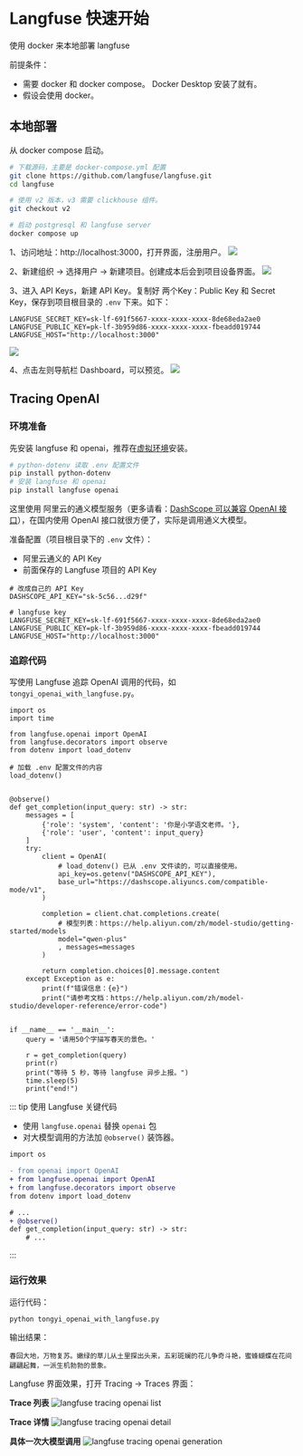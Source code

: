 # Langfuse 快速开始

使用 docker 来本地部署 langfuse

前提条件：
* 需要 docker 和 docker compose。 Docker Desktop 安装了就有。
* 假设会使用 docker。

## 本地部署

从 docker compose 启动。

```bash
# 下载源码，主要是 docker-compose.yml 配置
git clone https://github.com/langfuse/langfuse.git
cd langfuse

# 使用 v2 版本，v3 需要 clickhouse 组件。
git checkout v2

# 启动 postgresql 和 langfuse server
docker compose up
```

1、访问地址：http://localhost:3000，打开界面，注册用户。
![](http://static.chenlb.com/img/langfuse/langfuse-sign-up.png)


2、新建组织 -> 选择用户 -> 新建项目。创建成本后会到项目设备界面。
![](http://static.chenlb.com/img/langfuse/langfuse-new-project.png)


3、进入 API Keys，新建 API Key。复制好 两个Key：Public Key 和 Secret Key，保存到项目根目录的 `.env` 下来。如下：

```dotenv
LANGFUSE_SECRET_KEY=sk-lf-691f5667-xxxx-xxxx-xxxx-8de68eda2ae0
LANGFUSE_PUBLIC_KEY=pk-lf-3b959d86-xxxx-xxxx-xxxx-fbeadd019744
LANGFUSE_HOST="http://localhost:3000"
```

![](http://static.chenlb.com/img/langfuse/langfuse-project-new-api-key.png)


4、点击左则导航栏 Dashboard，可以预览。
![](http://static.chenlb.com/img/langfuse/langfuse-dashboard.png)

## Tracing OpenAI

### 环境准备

先安装 langfuse 和 openai，推荐在[虚拟环境](/python/base/env)安装。
```bash
# python-dotenv 读取 .env 配置文件
pip install python-dotenv
# 安装 langfuse 和 openai
pip install langfuse openai
```


这里使用 阿里云的通义模型服务（更多请看：[DashScope 可以兼容 OpenAI 接口](/llm/tongyi/compatible-openai)），在国内使用 OpenAI 接口就很方便了，实际是调用通义大模型。

准备配置（项目根目录下的 `.env` 文件）：
* 阿里云通义的 API Key
* 前面保存的 Langfuse 项目的 API Key

```dotenv
# 改成自己的 API Key
DASHSCOPE_API_KEY="sk-5c56...d29f"

# langfuse key
LANGFUSE_SECRET_KEY=sk-lf-691f5667-xxxx-xxxx-xxxx-8de68eda2ae0
LANGFUSE_PUBLIC_KEY=pk-lf-3b959d86-xxxx-xxxx-xxxx-fbeadd019744
LANGFUSE_HOST="http://localhost:3000"
```

### 追踪代码

写使用 Langfuse 追踪 OpenAI 调用的代码，如 `tongyi_openai_with_langfuse.py`。

```python{4-5,12}
import os
import time

from langfuse.openai import OpenAI
from langfuse.decorators import observe
from dotenv import load_dotenv

# 加载 .env 配置文件的内容
load_dotenv()


@observe()
def get_completion(input_query: str) -> str:
    messages = [
        {'role': 'system', 'content': '你是小学语文老师。'},
        {'role': 'user', 'content': input_query}
    ]
    try:
        client = OpenAI(
            # load_dotenv() 已从 .env 文件读的，可以直接使用。
            api_key=os.getenv("DASHSCOPE_API_KEY"),
            base_url="https://dashscope.aliyuncs.com/compatible-mode/v1",
        )

        completion = client.chat.completions.create(
            # 模型列表：https://help.aliyun.com/zh/model-studio/getting-started/models
            model="qwen-plus"
            , messages=messages
        )

        return completion.choices[0].message.content
    except Exception as e:
        print(f"错误信息：{e}")
        print("请参考文档：https://help.aliyun.com/zh/model-studio/developer-reference/error-code")


if __name__ == '__main__':
    query = '请用50个字描写春天的景色。'

    r = get_completion(query)
    print(r)
    print("等待 5 秒，等待 langfuse 异步上报。")
    time.sleep(5)
    print("end!")

```

::: tip 使用 Langfuse 关键代码

* 使用 `langfuse.openai` 替换 `openai` 包
* 对大模型调用的方法加 `@observe()` 装饰器。

```diff
import os

- from openai import OpenAI
+ from langfuse.openai import OpenAI
+ from langfuse.decorators import observe
from dotenv import load_dotenv

# ...
+ @observe()
def get_completion(input_query: str) -> str:
    # ...
```
:::

### 运行效果

运行代码：
```bash
python tongyi_openai_with_langfuse.py
```

输出结果：
```console
春回大地，万物复苏。嫩绿的草儿从土里探出头来，五彩斑斓的花儿争奇斗艳，蜜蜂蝴蝶在花间翩翩起舞，一派生机勃勃的景象。
```

Langfuse 界面效果，打开 Tracing -> Traces 界面：

**Trace 列表**
![langfuse tracing openai list](http://static.chenlb.com/img/langfuse/langfuse-tracing-openai-1.png)

**Trace 详情**
![langfuse tracing openai detail](http://static.chenlb.com/img/langfuse/langfuse-tracing-openai-2.png)

**具体一次大模型调用**
![langfuse tracing openai generation](http://static.chenlb.com/img/langfuse/langfuse-tracing-openai-3.png)
